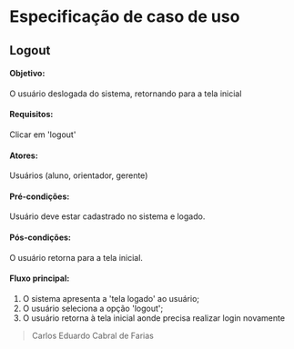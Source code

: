 # Especificação de caso de uso 

## Logout 
#### Objetivo: 
O usuário deslogada do sistema, retornando para a tela inicial

#### Requisitos:
Clicar em 'logout' 

#### Atores:
Usuários (aluno, orientador, gerente)

#### Pré-condições: 
Usuário deve estar cadastrado no sistema e logado.

#### Pós-condições: 
O usuário retorna para a tela inicial.

#### Fluxo principal: 
1. O sistema apresenta a 'tela logado' ao usuário; 
2. O usuário seleciona a opção 'logout';
3. O usuário retorna à tela inicial aonde precisa realizar login novamente

>Carlos Eduardo Cabral de Farias